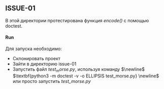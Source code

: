 ## ISSUE-01
 
В этой директории протестирована функция $\textit{encode()}$ с помощью doctest.
 
#### Run
 
Для запуска необходимо:
* Склонировать проект
* Зайти в директорию issue-01
* Запустить файл $test_morse.py$, используя команду $\newline$ $\textbf{python3 -m doctest -v -o ELLIPSIS test_morse.py} \newline$
или просто запустить $\textit{test_morse.py}$
 
